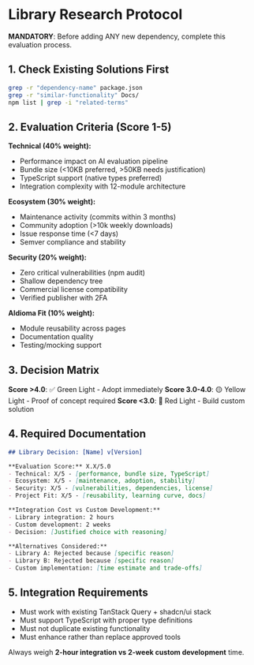 # Library Research Protocol

**MANDATORY**: Before adding ANY new dependency, complete this evaluation process.

## 1. Check Existing Solutions First
```bash
grep -r "dependency-name" package.json
grep -r "similar-functionality" Docs/
npm list | grep -i "related-terms"
```

## 2. Evaluation Criteria (Score 1-5)

**Technical (40% weight):**
- Performance impact on AI evaluation pipeline
- Bundle size (<10KB preferred, >50KB needs justification)
- TypeScript support (native types preferred)
- Integration complexity with 12-module architecture

**Ecosystem (30% weight):**
- Maintenance activity (commits within 3 months)
- Community adoption (>10k weekly downloads)
- Issue response time (<7 days)
- Semver compliance and stability

**Security (20% weight):**
- Zero critical vulnerabilities (npm audit)
- Shallow dependency tree
- Commercial license compatibility
- Verified publisher with 2FA

**AIdioma Fit (10% weight):**
- Module reusability across pages
- Documentation quality
- Testing/mocking support

## 3. Decision Matrix

**Score >4.0**: ✅ Green Light - Adopt immediately
**Score 3.0-4.0**: 🟡 Yellow Light - Proof of concept required
**Score <3.0**: 🔴 Red Light - Build custom solution

## 4. Required Documentation
```markdown
## Library Decision: [Name] v[Version]

**Evaluation Score:** X.X/5.0
- Technical: X/5 - [performance, bundle size, TypeScript]
- Ecosystem: X/5 - [maintenance, adoption, stability]  
- Security: X/5 - [vulnerabilities, dependencies, license]
- Project Fit: X/5 - [reusability, learning curve, docs]

**Integration Cost vs Custom Development:**
- Library integration: 2 hours
- Custom development: 2 weeks
- Decision: [Justified choice with reasoning]

**Alternatives Considered:**
- Library A: Rejected because [specific reason]
- Library B: Rejected because [specific reason]
- Custom implementation: [time estimate and trade-offs]
```

## 5. Integration Requirements
- Must work with existing TanStack Query + shadcn/ui stack
- Must support TypeScript with proper type definitions
- Must not duplicate existing functionality
- Must enhance rather than replace approved tools

Always weigh **2-hour integration vs 2-week custom development** time. 